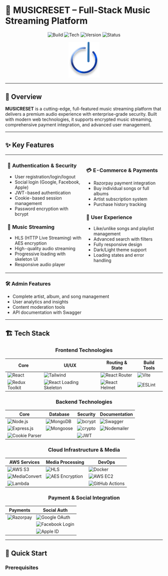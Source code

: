 # 🎵 MUSICRESET – Full-Stack Music Streaming Platform

<div align="center">

![Build](https://img.shields.io/badge/build-passing-brightgreen)
![Tech](https://img.shields.io/badge/stack-React%20%7C%20Node%20%7C%20MongoDB%20%7C%20AWS%20%7C%20Docker-blue)
![Version](https://img.shields.io/badge/version-2.0.0-green)
![Status](https://img.shields.io/badge/status-production--ready-success)

</div>

<div align="center">
 <img src="logo.svg" alt="MusicReset Logo" width="100" />
</div>

---

## 🌟 Overview

**MUSICRESET** is a cutting-edge, full-featured music streaming platform that delivers a premium audio experience with enterprise-grade security. Built with modern web technologies, it supports encrypted music streaming, comprehensive payment integration, and advanced user management.

---

## ✨ Key Features

<table>
<tr>
<td width="50%">

### 🔐 **Authentication & Security**
- User registration/login/logout
- Social login (Google, Facebook, Apple)
- JWT-based authentication
- Cookie-based session management
- Password encryption with bcrypt

### 🎵 **Music Streaming**
- HLS (HTTP Live Streaming) with AES encryption
- High-quality audio streaming
- Progressive loading with skeleton UI
- Responsive audio player

</td>
<td width="50%">

### 💳 **E-Commerce & Payments**
- Razorpay payment integration
- Buy individual songs or full albums
- Artist subscription system
- Purchase history tracking

### 🎨 **User Experience**
- Like/unlike songs and playlist management
- Advanced search with filters
- Fully responsive design
- Dark/Light theme support
- Loading states and error handling

</td>
</tr>
</table>

### 🛠 **Admin Features**
- Complete artist, album, and song management
- User analytics and insights
- Content moderation tools
- API documentation with Swagger

---

## 🏗️ Tech Stack

<div align="center">

### **Frontend Technologies**
| Core | UI/UX | Routing & State | Build Tools |
|------|-------|-----------------|-------------|
| ![React](https://img.shields.io/badge/React-18.x-61DAFB?logo=react) | ![Tailwind](https://img.shields.io/badge/Tailwind_CSS-3.x-06B6D4?logo=tailwindcss) | ![React Router](https://img.shields.io/badge/React_Router-6.x-CA4245?logo=reactrouter) | ![Vite](https://img.shields.io/badge/Vite-4.x-646CFF?logo=vite) |
| ![Redux Toolkit](https://img.shields.io/badge/Redux_Toolkit-1.9-764ABC?logo=redux) | ![React Loading Skeleton](https://img.shields.io/badge/Loading_Skeleton-3.x-gray) | ![React Helmet](https://img.shields.io/badge/React_Helmet-6.x-blue) | ![ESLint](https://img.shields.io/badge/ESLint-8.x-4B32C3?logo=eslint) |

### **Backend Technologies**
| Core | Database | Security | Documentation |
|------|----------|----------|---------------|
| ![Node.js](https://img.shields.io/badge/Node.js-18.x-339933?logo=nodedotjs) | ![MongoDB](https://img.shields.io/badge/MongoDB-6.x-47A248?logo=mongodb) | ![bcrypt](https://img.shields.io/badge/bcrypt-5.x-red) | ![Swagger](https://img.shields.io/badge/Swagger-3.x-85EA2D?logo=swagger) |
| ![Express.js](https://img.shields.io/badge/Express.js-4.x-000000?logo=express) | ![Mongoose](https://img.shields.io/badge/Mongoose-7.x-880000) | ![crypto](https://img.shields.io/badge/crypto-Node_built--in-green) | ![Nodemailer](https://img.shields.io/badge/Nodemailer-6.x-blue) |
| ![Cookie Parser](https://img.shields.io/badge/Cookie_Parser-1.x-orange) | | ![JWT](https://img.shields.io/badge/JWT-9.x-000000?logo=jsonwebtokens) | |

### **Cloud Infrastructure & Media**
| AWS Services | Media Processing | DevOps |
|--------------|------------------|--------|
| ![AWS S3](https://img.shields.io/badge/AWS_S3-Storage-FF9900?logo=amazons3) | ![HLS](https://img.shields.io/badge/HLS-Streaming-red) | ![Docker](https://img.shields.io/badge/Docker-20.x-2496ED?logo=docker) |
| ![MediaConvert](https://img.shields.io/badge/MediaConvert-Processing-FF9900) | ![AES Encryption](https://img.shields.io/badge/AES-Encryption-green) | ![AWS EC2](https://img.shields.io/badge/AWS_EC2-Compute-FF9900?logo=amazonec2) |
| ![Lambda](https://img.shields.io/badge/AWS_Lambda-Serverless-FF9900?logo=awslambda) | | ![GitHub Actions](https://img.shields.io/badge/GitHub_Actions-CI/CD-2088FF?logo=githubactions) |

### **Payment & Social Integration**
| Payments | Social Auth |
|----------|-------------|
| ![Razorpay](https://img.shields.io/badge/Razorpay-528DD7?logo=razorpay) | ![Google OAuth](https://img.shields.io/badge/Google_OAuth-4285F4?logo=google) |
| | ![Facebook Login](https://img.shields.io/badge/Facebook_Login-1877F2?logo=facebook) |
| | ![Apple ID](https://img.shields.io/badge/Apple_ID-000000?logo=apple) |

</div>

---

## 🚀 Quick Start

### **Prerequisites**
